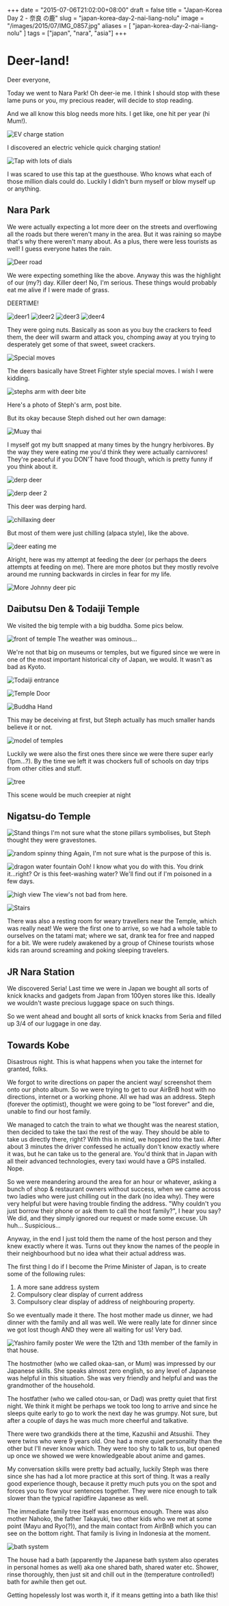 +++
date = "2015-07-06T21:02:00+08:00"
draft = false
title = "Japan-Korea Day 2 - 奈良 の鹿"
slug = "japan-korea-day-2-nai-liang-nolu"
image = "/images/2015/07/IMG_0857.jpg"
aliases = [
	"japan-korea-day-2-nai-liang-nolu"
]
tags = ["japan", "nara", "asia"]
+++
# Deer-land!

Deer everyone,

Today we went to Nara Park! Oh deer-ie me. I think I should stop with these lame puns or you, my precious reader, will decide to stop reading.

And we all know this blog needs more hits. I get like, one hit per year (hi Mum!).

![EV charge station](/images/2015/07/IMG_0722.jpg)

I discovered an electric vehicle quick charging station!

![Tap with lots of dials](/images/2015/07/IMG_0719.jpg)

I was scared to use this tap at the guesthouse. Who knows what each of those million dials could do. Luckily I didn't burn myself or blow myself up or anything.


## Nara Park

We were actually expecting a lot more deer on the streets and overflowing all the roads but there weren't many in the area. But it was raining so maybe that's why there weren't many about. As a plus, there were less tourists as well! I guess everyone hates the rain.

![Deer road](http://www.japantoday.com/images/size/x/2014/07/deer.png)

We were expecting something like the above.
Anyway this was the highlight of our (my?) day. Killer deer! No, I'm serious. These things would probably eat me alive if I were made of grass.


DEERTIME!

![deer1](/images/2015/07/2015---4.jpg)
![deer2](/images/2015/07/2015---5.jpg)
![deer3](/images/2015/07/2015---10.jpg)
![deer4](/images/2015/07/2015---11.jpg)

They were going nuts. Basically as soon as you buy the crackers to feed them, the deer will swarm and attack you, chomping away at you trying to desperately get some of that sweet, sweet crackers.

![Special moves](/images/2015/07/2015---14.jpg)

The deers basically have Street Fighter style special moves. I wish I were kidding.

![stephs arm with deer bite](/images/2015/07/IMG_0783.jpg)

Here's a photo of Steph's arm, post bite.

But its okay because Steph dished out her own damage:

![Muay thai](/images/2015/07/2015---3.jpg)

I myself got my butt snapped at many times by the hungry herbivores. By the way they were eating me you'd think they were actually carnivores! They're peaceful if you DON'T have food though, which is pretty funny if you think about it.

![derp deer](/images/2015/07/2015---2.jpg)

![derp deer 2](/images/2015/07/derpdeer2-1.jpg)

This deer was derping hard.

![chillaxing deer](/images/2015/07/2015---12.jpg)

But most of them were just chilling (alpaca style), like the above.

![deer eating me](/images/2015/07/IMG_0806.jpg)

Alright, here was my attempt at feeding the deer (or perhaps the deers attempts at feeding on me). There are more photos but they mostly revolve around me running backwards in circles in fear for my life.

![More Johnny deer pic](/images/2015/07/2015---13.jpg)


## Daibutsu Den & Todaiji Temple
We visited the big temple with a big buddha. Some pics below.

![front of temple](/images/2015/07/IMG_0929.jpg)
The weather was ominous...

We're not that big on museums or temples, but we figured since we were in one of the most important historical city of Japan, we would. It wasn't as bad as Kyoto.


![Todaiji entrance](/images/2015/07/todaijientrance-1.jpg)

![Temple Door](/images/2015/07/2015---1.jpg)

![Buddha Hand](/images/2015/07/IMG_0987.jpg)

This may be deceiving at first, but Steph actually has much smaller hands believe it or not.

![model of temples](/images/2015/07/IMG_0984.jpg)

Luckily we were also the first ones there since we were there super early (1pm...?). By the time we left it was chockers full of schools on day trips from other cities and stuff.

![tree](/images/2015/07/2015---6.jpg)

This scene would be much creepier at night


## Nigatsu-do Temple

![Stand things](/images/2015/07/2015---7.jpg)
I'm not sure what the stone pillars symbolises, but Steph thought they were gravestones.

![random spinny thing](/images/2015/07/IMG_1023.jpg)
Again, I'm not sure what is the purpose of this is.

![dragon water fountain](/images/2015/07/dragon-water-1.jpg)
Ooh! I know what you do with this. You drink it...right? Or is this feet-washing water? We'll find out if I'm poisoned in a few days.

![high view](/images/2015/07/2015---8.jpg)
The view's not bad from here.

![Stairs](/images/2015/07/IMG_1034.jpg)

There was also a resting room for weary travellers near the Temple, which was really neat! We were the first one to arrive, so we had a whole table to ourselves on the tatami mat; where we sat, drank tea for free and napped for a bit. We were rudely awakened by a group of Chinese tourists whose kids ran around screaming and poking sleeping travelers.


## JR Nara Station
We discovered Seria! Last time we were in Japan we bought all sorts of knick knacks and gadgets from Japan from 100yen stores like this. Ideally we wouldn't waste precious luggage space on such things.

So we went ahead and bought all sorts of knick knacks from Seria and filled up 3/4 of our luggage in one day.


## Towards Kobe
Disastrous night. This is what happens when you take the internet for granted, folks.

We forgot to write directions on paper the ancient way/ screenshot them onto our photo album. So we were trying to get to our AirBnB host with no directions, internet or a working phone. All we had was an address. Steph (forever the optimist), thought we were going to be "lost forever" and die, unable to find our host family.

We managed to catch the train to what we thought was the nearest station, then decided to take the taxi the rest of the way. They should be able to take us directly there, right? With this in mind, we hopped into the taxi. After about 3 minutes the driver confessed he actually don't know exactly where it was, but he can take us to the general are. You'd think that in Japan with all their advanced technologies, every taxi would have a GPS installed. Nope.

So we were meandering around the area for an hour or whatever, asking a bunch of shop & restaurant owners without success, when we came across two ladies who were just chilling out in the dark (no idea why). They were very helpful but were having trouble finding the address. "Why couldn't you just borrow their phone or ask them to call the host family?", I hear you say? We did, and they simply ignored our request or made some excuse. Uh huh... Suspicious...

Anyway, in the end I just told them the name of the host person and they knew exactly where it was. Turns out they know the names of the people in their neighbourhood but no idea what their actual address was.

The first thing I do if I become the Prime Minister of Japan, is to create some of the following rules:

1. A more sane address system
2. Compulsory clear display of current address
3. Compulsory clear display of address of neighbouring property.

So we eventually made it there. The host mother made us dinner, we had dinner with the family and all was well. We were really late for dinner since we got lost though AND they were all waiting for us! Very bad.

![Yashiro family poster](/images/2015/07/family-poster.jpg)
We were the 12th and 13th member of the family in that house.

The hostmother (who we called okaa-san, or Mum) was impressed by our Japanese skills. She speaks almost zero english, so any level of Japanese was helpful in this situation. She was very friendly and helpful and was the grandmother of the household.

The hostfather (who we called otou-san, or Dad) was pretty quiet that first night. We think it might be perhaps we took too long to arrive and since he sleeps quite early to go to work the next day he was grumpy. Not sure, but after a couple of days he was much more cheerful and talkative.

There were two grandkids there at the time, Kazushii and Atsushii. They were twins who were 9 years old. One had a more quiet personality than the other but I'll never know which. They were too shy to talk to us, but opened up once we showed we were knowledgeable about anime and games.

My conversation skills were pretty bad actually, luckily Steph was there since she has had a lot more practice at this sort of thing. It was a really good experience though, because it pretty much puts you on the spot and forces you to flow your sentences together. They were nice enough to talk slower than the typical rapidfire Japanese as well.

The immediate family tree itself was enormous enough. There was also mother Nahoko, the father Takayuki, two other kids who we met at some point (Mayu and Ryo(?)), and the main contact from AirBnB which you can see on the bottom right. That family is living in Indonesia at the moment.

![bath system](/images/2015/07/bath-system.jpg)

The house had a bath (apparently the Japanese bath system also operates in personal homes as well) aka one shared bath, shared water etc. Shower, rinse thoroughly, then just sit and chill out in the (temperature controlled!) bath for awhile then get out.

Getting hopelessly lost was worth it, if it means getting into a bath like this!
